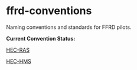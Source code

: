 # ffrd-conventions
Naming conventions and standards for FFRD pilots.

**Current Convention Status:**

[HEC-RAS](hec-ras/readme.md)

[HEC-HMS](hec-hms/readme.md)